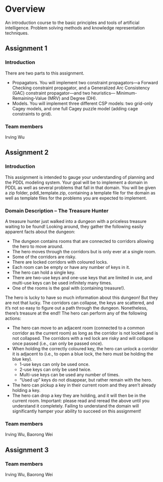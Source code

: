 # Overview
An introduction course to the basic principles and tools of artificial intelligence. Problem solving methods and knowledge representation techniques.

## Assignment 1
### Introduction
There are two parts to this assignment.
- Propagators. You will implement two constraint propagators—a Forward Checking constraint propagator, and a Generalized Arc Consistency (GAC) constraint propagator—and two heuristics— Minimum-Remaining-Value (MRV) and Degree (DH).
- Models. You will implement three different CSP models: two grid-only Cagey models, and one full Cagey puzzle model (adding cage constraints to grid).
### Team members
Irving Wu

## Assignment 2
### Introduction
This assignment is intended to gauge your understanding of planning and the PDDL modeling system. Your goal will be to implement a domain in PDDL as well as several problems that fall in that domain. You will be given a zip folder, pddl_template.zip, containing a template file for the domain as well as template files for the problems you are expected to implement.
### Domain Description – The Treasure Hunter
A treasure hunter just walked into a dungeon with a priceless treasure waiting to be found! Looking around, they gather the following easily apparent facts about the dungeon:
- The dungeon contains rooms that are connected to corridors allowing the hero to move around.
- The hero moves through the corridors but is only ever at a single room.
- Some of the corridors are risky.
- There are locked corridors with coloured locks.
- Each room can be empty or have any number of keys in it.
- The hero can hold a single key.
- There are two-use keys and one-use keys that are limited in use, and multi-use keys can be used infinitely many times.
- One of the rooms is the goal with (containing treasure!).

The hero is lucky to have so much information about this dungeon! But they are not that lucky. The corridors can collapse, the keys are scattered, and it’s not so easy to figure out a path through the dungeon. Nonetheless, there’s treasure at the end!! The hero can perform any of the following actions:
- The hero can move to an adjacent room (connected to a common corridor as the current room) as long as the corridor is not locked and is not collapsed. The corridors with a red lock are risky and will collapse once passed (i.e., can only be passed once).
- When holding the correctly coloured key, the hero can unlock a corridor it is adjacent to (i.e., to open a blue lock, the hero must be holding the blue key).
  - 1-use keys can only be used once.
  - 2-use keys can only be used twice.
  - Multi-use keys can be used any number of times.
  - “Used up” keys do not disappear, but rather remain with the hero.
- The hero can pickup a key in their current room and they aren’t already holding a key.
- The hero can drop a key they are holding, and it will then be in the current room.
Important: please read and reread the above until you understand it completely. Failing to understand the domain will significantly hamper your ability to succeed on this assignment!
### Team members
Irving Wu, Baorong Wei

## Assignment 3
### Team members
Irving Wu, Baorong Wei
